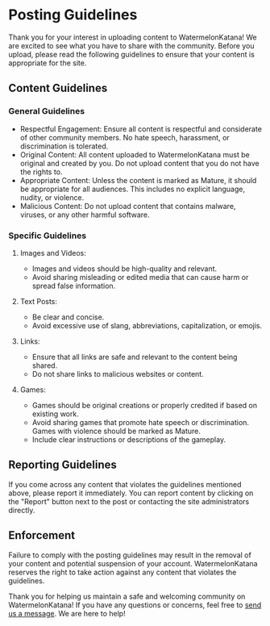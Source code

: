 # Posting Guidelines

Thank you for your interest in uploading content to WatermelonKatana! We are excited to see what you have to share with the community. Before you upload, please read the following guidelines to ensure that your content is appropriate for the site.

## Content Guidelines

### General Guidelines

- Respectful Engagement: Ensure all content is respectful and considerate of other community members. No hate speech, harassment, or discrimination is tolerated.
- Original Content: All content uploaded to WatermelonKatana must be original and created by you. Do not upload content that you do not have the rights to.
- Appropriate Content: Unless the content is marked as Mature, it should be appropriate for all audiences. This includes no explicit language, nudity, or violence.
- Malicious Content: Do not upload content that contains malware, viruses, or any other harmful software.

### Specific Guidelines

1. Images and Videos:
    - Images and videos should be high-quality and relevant.
    - Avoid sharing misleading or edited media that can cause harm or spread false information.

2. Text Posts:
    - Be clear and concise.
    - Avoid excessive use of slang, abbreviations, capitalization, or emojis.

3. Links:
    - Ensure that all links are safe and relevant to the content being shared.
    - Do not share links to malicious websites or content.

4. Games:
    - Games should be original creations or properly credited if based on existing work.
    - Avoid sharing games that promote hate speech or discrimination. Games with violence should be marked as Mature.
    - Include clear instructions or descriptions of the gameplay.

## Reporting Guidelines

If you come across any content that violates the guidelines mentioned above, please report it immediately. You can report content by clicking on the "Report" button next to the post or contacting the site administrators directly.

## Enforcement

Failure to comply with the posting guidelines may result in the removal of your content and potential suspension of your account. WatermelonKatana reserves the right to take action against any content that violates the guidelines.

Thank you for helping us maintain a safe and welcoming community on WatermelonKatana! If you have any questions or concerns, feel free to [send us a message](/contact). We are here to help!
